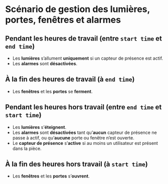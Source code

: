 # Scénario de gestion des lumières, portes, fenêtres et alarmes

## Pendant les heures de travail (entre `start time` et `end time`)
- Les **lumières** s’allument **uniquement** si un capteur de présence est actif.
- Les **alarmes** sont **désactivées**.

## À la fin des heures de travail (à `end time`)
- Les **fenêtres** et les **portes** se **ferment**.

## Pendant les heures hors travail (entre `end time` et `start time`)
- Les **lumières** s’**éteignent**.
- Les **alarmes** sont **désactivées** tant qu’**aucun** capteur de présence ne passe à actif, ou qu’**aucune** porte ou fenêtre n’est ouverte.
- Le **capteur de présence** s’**active** si au moins un utilisateur est présent dans la pièce.

## À la fin des heures hors travail (à `start time`)
- Les **fenêtres** et les **portes** s’**ouvrent**.